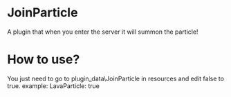 # JoinParticle
A plugin that when you enter the server it will summon the particle!
# How to use?
You just need to go to plugin_data\JoinParticle in resources and edit false to true.
example: LavaParticle: true
